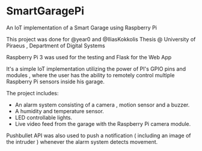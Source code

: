 # SmartGaragePi
An IoT implementation of a Smart Garage using Raspberry Pi

This project was done for @year0 and @IliasKokkolis Thesis @ University of Piraeus , Department of Digital Systems

Raspberry Pi 3 was used for the testing and Flask for the Web App

It's a simple IoT implementation utilizing the power of PI's GPIO pins and modules , where the user has the ability to remotely control multiple Raspberry Pi sensors inside his garage.

The project includes:

* An alarm system consisting of a camera , motion sensor and a buzzer.
* A humidity and temperature sensor.
* LED controllable lights.
* Live video feed from the garage with the Raspberry Pi camera module.

Pushbullet API was also used to push a notification ( including an image of the intruder ) whenever the alarm system detects movement.
